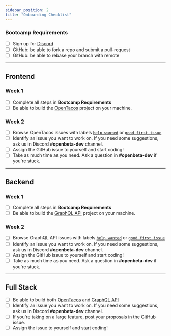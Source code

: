 ```yaml
---
sidebar_position: 2
title: "Onboarding Checklist"
---
```


### Bootcamp Requirements
- [ ] Sign up for [Discord](https://discord.com/invite/a5HskjmqPc)
- [ ] GitHub: be able to fork a repo and submit a pull-request
- [ ] GitHub: be able to rebase your branch with remote

---

## Frontend
### Week 1
- [ ] Complete all steps in **Bootcamp Requirements**
- [ ] Be able to build the [OpenTacos](https://github.com/openbeta/open-tacos) project on your machine.

### Week 2
- [ ] Browse OpenTacos issues with labels [`help wanted`](https://github.com/OpenBeta/open-tacos/issues?q=is%3Aissue+is%3Aopen+label%3A%22help+wanted%22) or [`good first issue`](https://github.com/OpenBeta/open-tacos/issues?q=is%3Aissue+is%3Aopen+label%3A%22good+first+issue%22)
- [ ] Identify an issue you want to work on.  If you need some suggestions,  ask us in Discord **#openbeta-dev** channel.
- [ ] Assign the GitHub issue to yourself and start coding!
- [ ] Take as much time as you need.  Ask a question in **#openbeta-dev** if you're stuck.

---

## Backend
### Week 1
- [ ] Complete all steps in **Bootcamp Requirements**
- [ ] Be able to build the [GraphQL API](https://github.com/OpenBeta/openbeta-graphql) project on your machine.

### Week 2
- [ ] Browse GraphQL API issues with labels [`help wanted`](https://github.com/OpenBeta/openbeta-graphql/issues?q=is%3Aissue+is%3Aopen+label%3A%22help+wanted%22) or [`good first issue`](https://github.com/OpenBeta/openbeta-graphql/issues?q=is%3Aissue+is%3Aopen+label%3A%22good+first+issue%22)
- [ ] Identify an issue you want to work on.  If you need some suggestions,  ask us in Discord **#openbeta-dev** channel.
- [ ] Assign the GitHub issue to yourself and start coding!
- [ ] Take as much time as you need.  Ask a question in **#openbeta-dev** if you're stuck.

---

## Full Stack
- [ ] Be able to build both [OpenTacos](https://github.com/openbeta/open-tacos) and [GraphQL API](https://github.com/OpenBeta/openbeta-graphql)
- [ ] Identify an issue you want to work on.  If you need some suggestions,  ask us in Discord **#openbeta-dev** channel.
- [ ] If you're taking on a large feature, post your proposals in the GitHub issue.
- [ ] Assign the issue to yourself and start coding!
